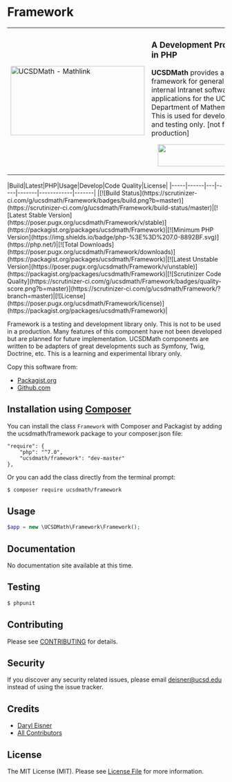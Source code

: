# Framework
<table border="0">
  <tr>
    <td width="310"><img height="160" width="310"alt="UCSDMath - Mathlink" src="https://github.com/ucsdmath/Testing/blob/master/ucsdmath-logo.png"></td>
    <td><h3>A Development Project in PHP</h3>
        <p><strong>UCSDMath</strong> provides a testing framework for general internal Intranet software applications for
                   the UCSD, Department of Mathematics. This is used for development and testing only. [not for production]</p>
        <div align="right">
            <a href="https://insight.sensiolabs.com/projects/ec2d4526-8fb0-4351-a697-0279dfaeed1c">
                <img style="float: right; margin: 0px 0px 15px 15px;" src="https://insight.sensiolabs.com/projects/ec2d4526-8fb0-4351-a697-0279dfaeed1c/big.png" width="212" height="51">
            </a>
        </div>
    </td>
  </tr>
</table>
|Build|Latest|PHP|Usage|Develop|Code Quality|License|
|-----|------|---|-----|-------|------------|-------|
|[![Build Status](https://scrutinizer-ci.com/g/ucsdmath/Framework/badges/build.png?b=master)](https://scrutinizer-ci.com/g/ucsdmath/Framework/build-status/master)|[![Latest Stable Version](https://poser.pugx.org/ucsdmath/Framework/v/stable)](https://packagist.org/packages/ucsdmath/Framework)|[![Minimum PHP Version](https://img.shields.io/badge/php-%3E%3D%207.0-8892BF.svg)](https://php.net/)|[![Total Downloads](https://poser.pugx.org/ucsdmath/Framework/downloads)](https://packagist.org/packages/ucsdmath/Framework)|[![Latest Unstable Version](https://poser.pugx.org/ucsdmath/Framework/v/unstable)](https://packagist.org/packages/ucsdmath/Framework)|[![Scrutinizer Code Quality](https://scrutinizer-ci.com/g/ucsdmath/Framework/badges/quality-score.png?b=master)](https://scrutinizer-ci.com/g/ucsdmath/Framework/?branch=master)|[![License](https://poser.pugx.org/ucsdmath/Framework/license)](https://packagist.org/packages/ucsdmath/Framework)|

Framework is a testing and development library only. This is not to be used in a production.
Many features of this component have not been developed but are planned for future implementation.  UCSDMath components are written to be adapters of great developments such as Symfony, Twig, Doctrine, etc. This is a learning and experimental library only.

Copy this software from:
- [Packagist.org](https://packagist.org/packages/ucsdmath/Framework)
- [Github.com](https://github.com/ucsdmath/Framework)

## Installation using [Composer](http://getcomposer.org/)
You can install the class ```Framework``` with Composer and Packagist by
adding the ucsdmath/framework package to your composer.json file:

```
"require": {
    "php": "^7.0",
    "ucsdmath/framework": "dev-master"
},
```
Or you can add the class directly from the terminal prompt:

```bash
$ composer require ucsdmath/framework
```

## Usage

``` php
$app = new \UCSDMath\Framework\Framework();
```

## Documentation

No documentation site available at this time.
<!-- [Check out the documentation](http://math.ucsd.edu/~deisner/documentation/Framework/) -->

## Testing

``` bash
$ phpunit
```

## Contributing

Please see [CONTRIBUTING](CONTRIBUTING.md) for details.

## Security

If you discover any security related issues, please email deisner@ucsd.edu instead of using the issue tracker.

## Credits

- [Daryl Eisner](https://github.com/UCSDMath)
- [All Contributors](../../contributors)

## License

The MIT License (MIT). Please see [License File](LICENSE) for more information.
